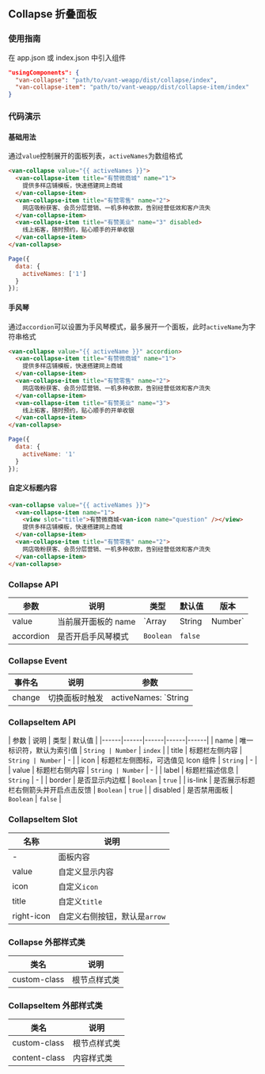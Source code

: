 ## Collapse 折叠面板

### 使用指南
在 app.json 或 index.json 中引入组件
```json
"usingComponents": {
  "van-collapse": "path/to/vant-weapp/dist/collapse/index",
  "van-collapse-item": "path/to/vant-weapp/dist/collapse-item/index"
}
```

### 代码演示

#### 基础用法
通过`value`控制展开的面板列表，`activeNames`为数组格式

```html
<van-collapse value="{{ activeNames }}">
  <van-collapse-item title="有赞微商城" name="1">
    提供多样店铺模板，快速搭建网上商城
  </van-collapse-item>
  <van-collapse-item title="有赞零售" name="2">
    网店吸粉获客、会员分层营销、一机多种收款，告别经营低效和客户流失
  </van-collapse-item>
  <van-collapse-item title="有赞美业" name="3" disabled>
    线上拓客，随时预约，贴心顺手的开单收银
  </van-collapse-item>
</van-collapse>
```

``` javascript
Page({
  data: {
    activeNames: ['1']
  }
});
```

#### 手风琴
通过`accordion`可以设置为手风琴模式，最多展开一个面板，此时`activeName`为字符串格式

```html
<van-collapse value="{{ activeName }}" accordion>
  <van-collapse-item title="有赞微商城" name="1">
    提供多样店铺模板，快速搭建网上商城
  </van-collapse-item>
  <van-collapse-item title="有赞零售" name="2">
    网店吸粉获客、会员分层营销、一机多种收款，告别经营低效和客户流失
  </van-collapse-item>
  <van-collapse-item title="有赞美业" name="3">
    线上拓客，随时预约，贴心顺手的开单收银
  </van-collapse-item>
</van-collapse>
```

``` javascript
Page({
  data: {
    activeName: '1'
  }
});
```

#### 自定义标题内容

```html
<van-collapse value="{{ activeNames }}">
  <van-collapse-item name="1">
    <view slot="title">有赞微商城<van-icon name="question" /></view>
    提供多样店铺模板，快速搭建网上商城
  </van-collapse-item>
  <van-collapse-item title="有赞零售" name="2">
    网店吸粉获客、会员分层营销、一机多种收款，告别经营低效和客户流失
  </van-collapse-item>
</van-collapse>
```



### Collapse API

| 参数 | 说明 | 类型 | 默认值 | 版本 |
|------|------|------|------|------|
| value | 当前展开面板的 name | `Array | String | Number` | - |
| accordion | 是否开启手风琴模式 | `Boolean` | `false` |

### Collapse Event

| 事件名 | 说明 | 参数 |
|------|------|------|
| change | 切换面板时触发 | activeNames: `String | Array` |

### CollapseItem API

| 参数 | 说明 | 类型 | 默认值 |
|------|------|------|------|------|
| name | 唯一标识符，默认为索引值 | `String | Number` | `index` |
| title | 标题栏左侧内容 | `String | Number` | - |
| icon | 标题栏左侧图标，可选值见 Icon 组件 | `String` | - |
| value | 标题栏右侧内容 | `String | Number` | - |
| label | 标题栏描述信息 | `String` | - |
| border | 是否显示内边框 | `Boolean` | `true` |
| is-link | 是否展示标题栏右侧箭头并开启点击反馈 | `Boolean` | `true` |
| disabled | 是否禁用面板 | `Boolean` | `false` |

### CollapseItem Slot

| 名称 | 说明 |
|------|------|
| - | 面板内容 |
| value | 自定义显示内容 |
| icon | 自定义`icon` |
| title | 自定义`title` |
| right-icon | 自定义右侧按钮，默认是`arrow` |

### Collapse 外部样式类

| 类名 | 说明 |
|-----------|-----------|
| custom-class | 根节点样式类 |

### CollapseItem 外部样式类

| 类名 | 说明 |
|-----------|-----------|
| custom-class | 根节点样式类 |
| content-class | 内容样式类 |
